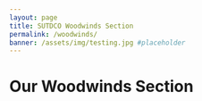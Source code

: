 ```yaml
---
layout: page
title: SUTDCO Woodwinds Section
permalink: /woodwinds/
banner: /assets/img/testing.jpg #placeholder
---
```


<!-- placeholder title -->

# Our Woodwinds Section
